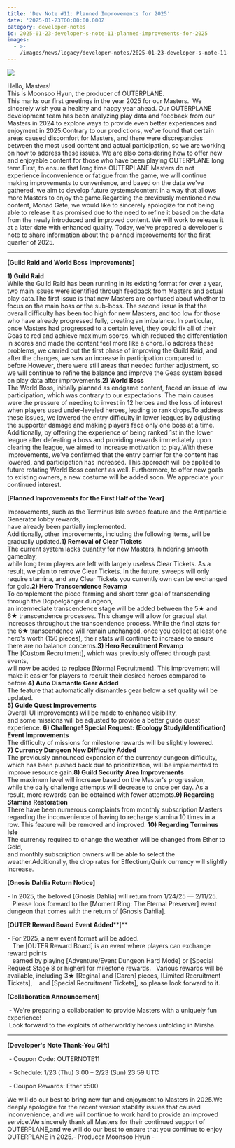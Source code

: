 ```yaml
---
title: 'Dev Note #11: Planned Improvements for 2025'
date: '2025-01-23T00:00:00.000Z'
category: developer-notes
id: 2025-01-23-developer-s-note-11-planned-improvements-for-2025
images:
  - >-
    /images/news/legacy/developer-notes/2025-01-23-developer-s-note-11-planned-improvements-for-2025/b0e0a5a2c84d4ca3a0d81c1f385e6e88.webp
---
```


![](/images/news/legacy/developer-notes/2025-01-23-developer-s-note-11-planned-improvements-for-2025/b0e0a5a2c84d4ca3a0d81c1f385e6e88.webp)  
  

Hello, Masters!  
This is Moonsoo Hyun, the producer of OUTERPLANE.  
This marks our first greetings in the year 2025 for our Masters.  We sincerely wish you a healthy and happy year ahead. Our OUTERPLANE development team has been analyzing play data and feedback from our Masters in 2024 to explore ways to provide even better experiences and enjoyment in 2025.Contrary to our predictions, we've found that certain areas caused discomfort for Masters, and there were discrepancies between the most used content and actual participation, so we are working on how to address these issues. We are also considering how to offer new and enjoyable content for those who have been playing OUTERPLANE long term.First, to ensure that long time OUTERPLANE Masters do not experience inconvenience or fatigue from the game, we will continue making improvements to convenience, and based on the data we've gathered, we aim to develop future systems/content in a way that allows more Masters to enjoy the game.Regarding the previously mentioned new content, Monad Gate, we would like to sincerely apologize for not being able to release it as promised due to the need to refine it based on the data from the newly introduced and improved content. We will work to release it at a later date with enhanced quality. Today, we've prepared a developer's note to share information about the planned improvements for the first quarter of 2025.

* * *

**\[Guild Raid and World Boss Improvements\]**

**1) Guild Raid**  
While the Guild Raid has been running in its existing format for over a year,  
two main issues were identified through feedback from Masters and actual play data.The first issue is that new Masters are confused about whether to focus on the main boss or the sub-boss. The second issue is that the overall difficulty has been too high for new Masters, and too low for those who have already progressed fully, creating an imbalance. In particular, once Masters had progressed to a certain level, they could fix all of their Geas to red and achieve maximum scores, which reduced the differentiation in scores and made the content feel more like a chore.To address these problems, we carried out the first phase of improving the Guild Raid, and after the changes, we saw an increase in participation compared to before.However, there were still areas that needed further adjustment, so we will continue to refine the balance and improve the Geas system based on play data after improvements.**2) World Boss**  
The World Boss, initially planned as endgame content, faced an issue of low participation, which was contrary to our expectations. The main causes were the pressure of needing to invest in 12 heroes and the loss of interest  
when players used under-leveled heroes, leading to rank drops.To address these issues, we lowered the entry difficulty in lower leagues by adjusting the supporter damage and making players face only one boss at a time. Additionally, by offering the experience of being ranked 1st in the lower league after defeating a boss and providing rewards immediately upon clearing the league, we aimed to increase motivation to play.With these improvements, we've confirmed that the entry barrier for the content has lowered, and participation has increased. This approach will be applied to future rotating World Boss content as well. Furthermore, to offer new goals to existing owners, a new costume will be added soon. We appreciate your continued interest.

  
**\[Planned Improvements for the First Half of the Year\]**

Improvements, such as the Terminus Isle sweep feature and the Antiparticle Generator lobby rewards,  
have already been partially implemented.  
Additionally, other improvements, including the following items, will be gradually updated.**1) Removal of Clear Tickets**   
The current system lacks quantity for new Masters, hindering smooth gameplay,  
while long term players are left with largely useless Clear Tickets. As a result, we plan to remove Clear Tickets. In the future, sweeps will only require stamina, and any Clear Tickets you currently own can be exchanged for gold.**2) Hero Transcendence Revamp**  
To complement the piece farming and short term goal of transcending through the Doppelgänger dungeon,  
an intermediate transcendence stage will be added between the 5★ and 6★ transcendence processes. This change will allow for gradual stat increases throughout the transcendence process. While the final stats for the 6★ transcendence will remain unchanged, once you collect at least one hero's worth (150 pieces), their stats will continue to increase to ensure there are no balance concerns.**3) Hero Recruitment Revamp**  
The \[Custom Recruitment\], which was previously offered through past events,  
will now be added to replace \[Normal Recruitment\]. This improvement will make it easier for players to recruit their desired heroes compared to before.**4) Auto Dismantle Gear Added**  
The feature that automatically dismantles gear below a set quality will be updated.  
**5) Guide Quest Improvements**  
Overall UI improvements will be made to enhance visibility,  
and some missions will be adjusted to provide a better guide quest experience. **6) Challenge! Special Request: (Ecology Study/Identification) Event Improvements**  
The difficulty of missions for milestone rewards will be slightly lowered.  
**7) Currency Dungeon New Difficulty Added**  
The previously announced expansion of the currency dungeon difficulty,  
which has been pushed back due to prioritization, will be implemented to improve resource gain.**8) Guild Security Area Improvements**  
The maximum level will increase based on the Master's progression,  
while the daily challenge attempts will decrease to once per day. As a result, more rewards can be obtained with fewer attempts.**9) Regarding Stamina Restoration**  
There have been numerous complaints from monthly subscription Masters  
regarding the inconvenience of having to recharge stamina 10 times in a row. This feature will be removed and improved. **10) Regarding Terminus Isle**  
The currency required to change the weather will be changed from Ether to Gold,  
and monthly subscription owners will be able to select the weather.Additionally, the drop rates for Effectium/Quirk currency will slightly increase.

  
**\[Gnosis Dahlia Return Notice\]**

\- In 2025, the beloved \[Gnosis Dahlia\] will return from 1/24/25 — 2/11/25.   
   Please look forward to the \[Moment Ring: The Eternal Preserver\] event dungeon that comes with the return of \[Gnosis Dahlia\].  

  
**\[OUTER Reward Board Event Added****\]**

\- For 2025, a new event format will be added.  
   The \[OUTER Reward Board\] is an event where players can exchange reward points  
   earned by playing \[Adventure/Event Dungeon Hard Mode\] or \[Special Request Stage 8 or higher\] for milestone rewards.   Various rewards will be available, including 3★ \[Regina\] and \[Caren\] pieces, \[Limited Recruitment Tickets\],    and \[Special Recruitment Tickets\], so please look forward to it. 

  
**\[Collaboration Announcement\]**

 - We're preparing a collaboration to provide Masters with a uniquely fun experience!  
 Look forward to the exploits of otherworldly heroes unfolding in Mirsha.

* * *

**\[Developer's Note Thank-You Gift\]**

 - Coupon Code: OUTERNOTE11

 - Schedule: 1/23 (Thu) 3:00 – 2/23 (Sun) 23:59 UTC

 - Coupon Rewards: Ether x500  
  
We will do our best to bring new fun and enjoyment to Masters in 2025.We deeply apologize for the recent version stability issues that caused inconvenience, and we will continue to work hard to provide an improved service.We sincerely thank all Masters for their continued support of OUTERPLANE,and we will do our best to ensure that you continue to enjoy OUTERPLANE in 2025.- Producer Moonsoo Hyun -
